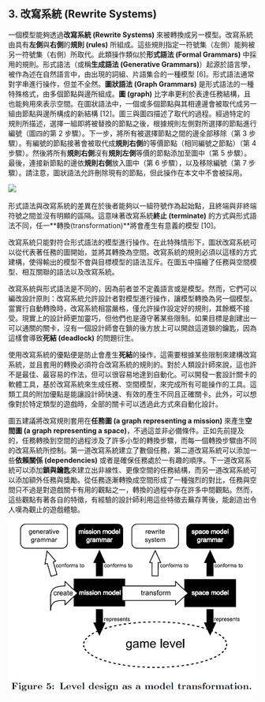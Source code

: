 ## 3. 改寫系統 (Rewrite Systems)

一個模型能夠透過**改寫系統 (Rewrite Systems)** 來被轉換成另一模型。改寫系統由具有**左側**與**右側**的**規則 (rules)** 所組成。這些規則指定一符號集（左側）能夠被另一符號集（右側）所取代。此類操作類似於**形式語法 (Formal Grammars)** 中採用的規則。形式語法（或稱**生成語法 (Generative Grammars)**）起源於語言學，被作為述在自然語言中，由出現的詞組、片語集合的一種模型 [6]。形式語法通常對字串進行操作，但並不全然。**圖狀語法 (Graph Grammars)** 是形式語法的一種特殊格式，由多個節點與邊所組成。**圖 (graph)** 比字串更利於表達任務結構，且也能夠用來表示空間。在圖狀語法中，一個或多個節點與其相連邊會被取代成另一組由節點與邊所構成的新結構 [12]。圖三與圖四描述了取代的過程。經過特定的規則所描述，選擇一組即將被替換的節點之後，根據規則左側對所選擇的節點進行編號（圖四的第 2 步驟）。下一步，將所有被選擇節點之間的邊全部移除（第 3 步驟）。有編號的節點接著會被取代成**規則右側**的等價節點（相同編號之節點）（第 4 步驟）。然後將所有**規則右側**沒有**規則左側**等價的節點添加至圖中（第 5 步驟）。最後，連接新節點的邊依**規則右側**放入圖中（第 6 步驟），以及移除編號（第 7 步驟）。請注意，圖狀語法允許刪除現有的節點，但此操作在本文中不會被採用。

![](./img/04.png)

形式語法與改寫系統的差異在於後者能夠以一組符號作為起始點，且終端與非終端符號之間並沒有明顯的區隔。這意味著改寫系統**終止 (terminate)** 的方式與形式語法不同，任一**轉換(transformation)**將會產生有意義的模型 [10]。

改寫系統只能對符合形式語法的模型進行操作。在此特殊情形下，圖狀改寫系統可以從代表著任務的圖開始，並將其轉換為空間。改寫系統的規則必須以這樣的方式建構，使得輸出的模型不會與目標模型的語法互斥。在圖五中描繪了任務與空間模型、相互關聯的語法以及改寫系統。

改寫系統與形式語法是不同的，因為前者並不定義語言或是模型。然而，它們可以編改設計原則：改寫系統允許設計者對模型進行操作，讓模型轉換為另一個模型。當實行自動轉換時，改寫系統相當嚴格，僅允許操作設定好的規則，其餘概不接受。現實上的設計師更加靈巧，但他們也是遵守著某些限制。如果目標是創建出一可以通關的關卡，沒有一個設計師會在鎖的後方放上可以開啟這道鎖的鑰匙，因為這樣會導致**死結 (deadlock)** 的問題衍生。

使用改寫系統的優點便是防止會產生**死結**的操作，這需要根據某些限制來建構改寫系統，並且套用的轉換必須符合改寫系統的規則的。對於人類設計師來說，這也許不是最佳、最容易的作法，但可以很容易地達到自動化。可以開發一套設計關卡的軟體工具，基於改寫系統來生成任務、空間模型，來完成所有可能操作的工具。這類工具的附加優點是能讓設計師快速、有效的產生不同且正確關卡。此外，可以想像對於特定類型的遊戲時，全部的關卡可以透過此方式來自動化設計。

圖五建議將改寫規則套用在**任務圖 (a graph representing a mission)** 來產生**空間圖 (a graph representing a space)**，不過這並非必備條件。正如先前提及的，任務轉換到空間的過程涉及了許多小型的轉換步驟，而每一個轉換步驟由不同的改寫系統所控制。第一道改寫系統建立了數個任務，第二道改寫系統可以添加一些**依賴關係 (dependencies)** 或者是確保任務處於一有趣的順序。下一道改寫系統可以添加**鎖與鑰匙**來建立出非線性、更像空間的任務結構，而另一道改寫系統可以添加額外任務與獎勵。從任務逐漸轉換成空間形成了一種強烈的對比，任務與空間只不過是對遊戲關卡有用的觀點之一，轉換的過程中存在許多中間觀點。然而，這些觀點有著各自的特徵，有經驗的設計師利用這些特徵去蕪存菁後，能創造出令人嘆為觀止的遊戲體驗。

![](./img/5.png)
